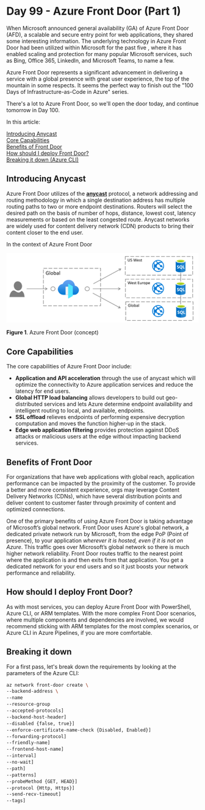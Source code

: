 # Day 99 - Azure Front Door (Part 1)

When Microsoft announced general availability (GA) of Azure Front Door (AFD), a scalable and secure entry point for web applications, they shared some interesting information. The underlying technology in Azure Front Door had been utilized within Microsoft for the past five , where it has enabled scaling and protection for many popular Microsoft services, such as Bing, Office 365, LinkedIn, and Microsoft Teams, to name a few.

Azure Front Door represents a significant advancement in delivering a service with a global presence with great user experience, the top of the mountain in some respects. It seems the perfect way to finish out the "100 Days of Infrastructure-as-Code in Azure" series.

There's a lot to Azure Front Door, so we'll open the door today, and continue tomorrow in Day 100.

In this article:

[Introducing Anycast](#introducing-anycast) </br>
[Core Capabilities](#core-capabilities) </br>
[Benefits of Front Door](#benefits-of-front-door) </br>
[How should I deploy Front Door?](#how-should-i-create-front-door-instances?) </br>
[Breaking it down (Azure CLI)](#Breaking-it-down-azure-cli) </br>

## Introducing Anycast
Azure Front Door utilizes of the [**anycast**](https://en.wikipedia.org/wiki/Anycast) protocol,  a network addressing and routing methodology in which a single destination address has multiple routing paths to two or more endpoint destinations. Routers will select the desired path on the basis of number of hops, distance, lowest cost, latency measurements or based on the least congested route. Anycast networks are widely used for content delivery network (CDN) products to bring their content closer to the end user.

In the context of Azure Front Door

![001](../images/day99/fig1.png)

**Figure 1**. Azure Front Door (concept)

## Core Capabilities

The core capabilities of Azure Front Door include:

- **Application and API acceleration** through the use of anycast which will optimize the connectivity to Azure application services and reduce the latency for end users.
- **Global HTTP load balancing** allows developers to build out geo-distributed services and lets Azure determine endpoint availability and intelligent routing to local, and available, endpoints.
- **SSL offload** relieves endpoints of performing expensive decryption computation and moves the function higher-up in the stack.
- **Edge web application filtering** provides protection against DDoS attacks or malicious users at the edge without impacting backend services.

## Benefits of Front Door

For organizations that have web applications with global reach, application performance can be impacted by the proximity of the customer. To provide a better and more consistent experience, orgs may leverage Content Delivery Networks (CDNs), which have several distribution points and deliver content to customer faster through proximity of content and optimized connections.

One of the primary benefits of using Azure Front Door is taking advantage of Microsoft’s global network. Front Door uses Azure's global network, a dedicated private network run by Microsoft, from the edge PoP (Point of presence), to your application *wherever it is hosted, even if it is not on Azure*. This traffic goes over Microsoft’s global network so there is much higher network reliability. Front Door routes traffic to the nearest point where the application is and then exits from that application. You get a dedicated network for your end users and so it just boosts your network performance and reliability.

## How should I deploy Front Door?

As with most services, you can deploy Azure Front Door with PowerShell, Azure CLI, or ARM templates. With the more complex Front Door scenarios, where multiple components and dependencies are involved, we would recommend sticking with ARM templates for the most complex scenarios, or Azure CLI in Azure Pipelines, if you are more comfortable. 

## Breaking it down
For a first pass, let's break down the requirements by looking at the parameters of the Azure CLI:

``` Bash
az network front-door create \
--backend-address \
--name
--resource-group
--accepted-protocols]
--backend-host-header]
--disabled {false, true}]
--enforce-certificate-name-check {Disabled, Enabled}]
--forwarding-protocol]
--friendly-name]
--frontend-host-name]
--interval]
--no-wait]
--path]
--patterns]
--probeMethod {GET, HEAD}]
--protocol {Http, Https}]
--send-recv-timeout]
--tags]
```